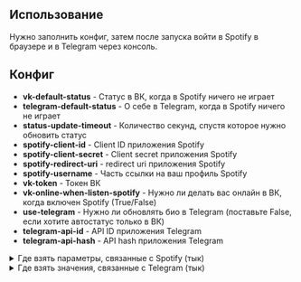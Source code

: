 <h2>Использование</h2>
<p>Нужно заполнить конфиг, затем после запуска войти в Spotify в браузере и в Telegram через консоль.</p>
<h2>Конфиг</h2>
<ul class="normal">
    <li><b>vk-default-status</b> - Статус в ВК, когда в Spotify ничего не играет</li>
    <li><b>telegram-default-status</b> - О себе в Telegram, когда в Spotify ничего не играет</li>
    <li><b>status-update-timeout</b> - Количество секунд, спустя которое нужно обновить статус</li>
    <li><b>spotify-client-id</b> - Client ID приложения Spotify</li>
    <li><b>spotify-client-secret</b> - Client secret приложения Spotify</li>
    <li><b>spotify-redirect-uri</b> - redirect uri приложения Spotify</li>
    <li><b>spotify-username</b> - Часть ссылки на ваш профиль Spotify</li>
    <li><b>vk-token</b> - Токен ВК</li>
    <li><b>vk-online-when-listen-spotify</b> - Нужно ли делать вас онлайн в ВК, когда включен Spotify (True/False)</li>
    <li><b>use-telegram</b> - Нужно ли обновлять био в Telegram (поставьте False, если хотите автостатус только в ВК)</li>
    <li><b>telegram-api-id</b> - API ID приложения Telegram</li>
    <li><b>telegram-api-hash</b> - API hash приложения Telegram</li>
</ul>
<details>
    <summary>Где взять параметры, связанные с Spotify (тык)</summary>
    <ol>
        <li>Заходим на <a href="https://developer.spotify.com/dashboard/" target="_blank">https://developer.spotify.com/dashboard/</a>, авторизуемся. Для российских пользователей понадобится VPN.</li>
        <li><p>Создаем приложение</p>
        <img src="https://i.imgur.com/DGTUoJf.png" referrerpolicy="no-referrer" style="display: inline;">
        <p>Вводим любое имя и описание, ставим галочку</p>
        <img src="https://i.imgur.com/KhbkhG7.png" referrerpolicy="no-referrer" width="300px"></li>
        <li><p>Нажимаем на show client secret</p>
        <img src="https://i.imgur.com/KsHOA2G.png" referrerpolicy="no-referrer" width="300px"></li>
        <li><p>Два значения уже получили. Теперь нажимаем edit settings</p>
        <img src="https://i.imgur.com/Ku1lzHg.png" referrerpolicy="no-referrer" style="display: inline;"></li>
        <li><p>Вводим <code>http://localhost:8888/callback</code> в redirect url. (в конфиге тоже)</p>
            <img src="https://i.imgur.com/Hv8aYGM.png" referrerpolicy="no-referrer"></li>
        <li>Для получения ссылки на свой профиль заходим на <a href="https://open.spotify.com/" target="_blank">https://open.spotify.com/</a>, для пользователей из России понадобится VPN.</li>
        <li><img src="https://i.ibb.co/74JZn9y/image.png" style="display: math;"></li>
        <li><p>Копируем значение после <code>user/</code></p>
        <img src="https://i.ibb.co/j8MdV24/image.png">
        <p>Это <b>spotify-username</b></p></li>
    </ol>
</details>
<details>
    <summary>Где взять значения, связанные с Telegram (тык)</summary>
    <ol>
        <li>Заходим на <a href="https://my.telegram.org/" target="_blank">https://my.telegram.org/</a>, авторизуемся</li>
        <li><img src="https://i.ibb.co/7bk1xtj/image.png" style="display: math;"></li>
        <li>Создаем приложение</li>
        <li>Вот и данные</li>
    </ol>
</details>
